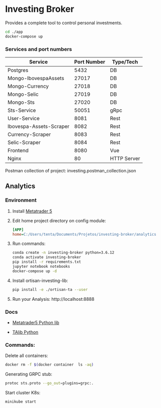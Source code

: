# Investing Broker

Provides a complete tool to control personal investments.

```sh
cd ./app
docker-compose up
```

### Services and port numbers

| Service                 | Port Number | Type/Tech   |
| ----------------------- | ----------- | ----------- |
| Postgres                | 5432        | DB          |
| Mongo-IbovespaAssets    | 27017       | DB          |
| Mongo-Currency          | 27018       | DB          |
| Mongo-Selic             | 27019       | DB          |
| Mongo-Sts               | 27020       | DB          |
| Sts-Service             | 50051       | gRpc        |
| User-Service            | 8081        | Rest        |
| Ibovespa-Assets-Scraper | 8082        | Rest        |
| Currency-Scraper        | 8083        | Rest        |
| Selic-Scraper           | 8084        | Rest        |
| Frontend                | 8080        | Vue         |
| Nginx                   | 80          | HTTP Server |

Postman collection of project: investing.postman_collection.json

## Analytics

### Environment

1. Install [Metatrader 5](https://www.metatrader5.com)

1. Edit home project directory on config module:

   ```ini
   [APP]
   home=C:/Users/tenta/Documents/Projetos/investing-broker/analytics
   ```

1. Run commands:

   ```sh
   conda create -n investing-broker python=3.6.12
   conda activate investing-broker
   pip install -r requirements.txt
   jupyter notebook notebooks
   docker-compose up -d
   ```

1. Install ortisan-investing-lib:

   ```sh
   pip install -e ./ortisan-ta --user
   ```

1. Run your Analysis: http://localhost:8888

### Docs

- [Metatrader5 Python lib](https://www.mql5.com/pt/docs/integration/python_metatrader5)

- [TAlib Python](https://technical-analysis-library-in-python.readthedocs.io/en/latest/ta.html#trend-indicators)

### Commands:

Delete all containers:

```sh
docker rm -f $(docker container  ls -aq)
```

Generating GRPC stub:

```sh
protoc sts.proto --go_out=plugins=grpc:.
```

Start cluster K8s:

```sh
minikube start
```
